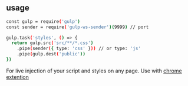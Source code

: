 ## usage
```sh
const gulp = require('gulp')
const sender = require('gulp-ws-sender')(9999) // port

gulp.task('styles', () => {
  return gulp.src('src/**/*.css')
    .pipe(sender({ type: 'css' })) // or type: 'js'
    .pipe(gulp.dest('public'))
})

```

For live injection of your script and styles on any page. Use with [chrome extention](https://github.com/bercly0b/injector-chrome-extension)
